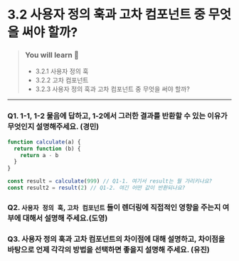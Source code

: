 # 3.2 사용자 정의 훅과 고차 컴포넌트 중 무엇을 써야 할까?

> ### You will learn 📝
>- 3.2.1 사용자 정의 훅
>- 3.2.2 고차 컴포넌트
>- 3.2.3 사용자 정의 훅과 고차 컴포넌트 중 무엇을 써야 할까?

---

### Q1. 1-1, 1-2 물음에 답하고, 1-2에서 그러한 결과를 반환할 수 있는 이유가 무엇인지 설명해주세요. (경민)

```javascript
function calculate(a) {
  return function (b) {
    return a - b
  }
}

const result = calculate(999) // Q1-1. 여기서 result는 뭘 가리키나요?
const result2 = result(2) // Q1-2. 여긴 어떤 값이 반환되나요?
```

### Q2. `사용자 정의 훅`,  `고차 컴포넌트` 들이 렌더링에 직접적인 영향을 주는지 여부에 대해서 설명해 주세요.(도영)

### Q3. 사용자 정의 훅과 고차 컴포넌트의 차이점에 대해 설명하고, 차이점을 바탕으로 언제 각각의 방법을 선택하면 좋을지 설명해 주세요. (유진)
